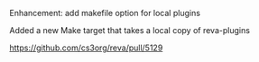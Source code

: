 Enhancement: add makefile option for local plugins

Added a new Make target that takes a local copy of reva-plugins

https://github.com/cs3org/reva/pull/5129

